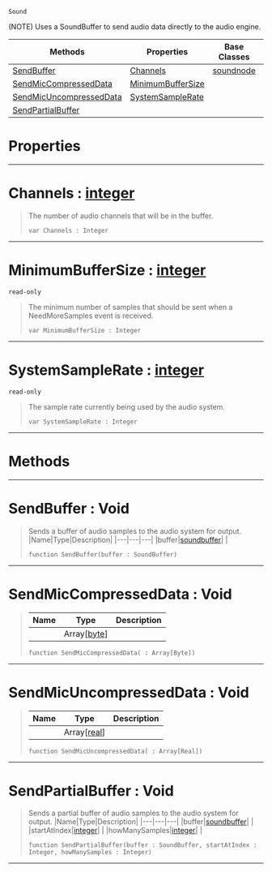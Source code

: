  `Sound`

(NOTE) Uses a SoundBuffer to send audio data directly to the audio engine.

|Methods|Properties|Base Classes|Derived Classes|
|---|---|---|---|
|[ SendBuffer](customaudionode.md#sendbuffer-void)|[ Channels](customaudionode.md#channels-zilch-engine-doc)|[soundnode](soundnode.md)| |
|[ SendMicCompressedData](customaudionode.md#sendmiccompresseddata-vo)|[ MinimumBufferSize](customaudionode.md#minimumbuffersize-zilch-e)| | |
|[ SendMicUncompressedData](customaudionode.md#sendmicuncompresseddata)|[ SystemSampleRate](customaudionode.md#systemsamplerate-zilch-en)| | |
|[ SendPartialBuffer](customaudionode.md#sendpartialbuffer-void)| | | |


 #  Properties


---  
 #  Channels : [integer](../nada_base_types/integer.md)

> The number of audio channels that will be in the buffer.
> ``` lang=cpp, name=Nada
> var Channels : Integer


---  
 #  MinimumBufferSize : [integer](../nada_base_types/integer.md)

 `read-only`

> The minimum number of samples that should be sent when a NeedMoreSamples event is received.
> ``` lang=cpp, name=Nada
> var MinimumBufferSize : Integer


---  
 #  SystemSampleRate : [integer](../nada_base_types/integer.md)

 `read-only`

> The sample rate currently being used by the audio system.
> ``` lang=cpp, name=Nada
> var SystemSampleRate : Integer


---  
 #  Methods


---  
 #  SendBuffer : Void

> Sends a buffer of audio samples to the audio system for output.
> |Name|Type|Description|
> |---|---|---|
> |buffer|[soundbuffer](soundbuffer.md)| |
> ``` lang=cpp, name=Nada
> function SendBuffer(buffer : SoundBuffer)
> ``` 


---  
 #  SendMicCompressedData : Void

> 
> |Name|Type|Description|
> |---|---|---|
> ||Array[[byte](../nada_base_types/byte.md)]| |
> ``` lang=cpp, name=Nada
> function SendMicCompressedData( : Array[Byte])
> ``` 


---  
 #  SendMicUncompressedData : Void

> 
> |Name|Type|Description|
> |---|---|---|
> ||Array[[real](../nada_base_types/real.md)]| |
> ``` lang=cpp, name=Nada
> function SendMicUncompressedData( : Array[Real])
> ``` 


---  
 #  SendPartialBuffer : Void

> Sends a partial buffer of audio samples to the audio system for output.
> |Name|Type|Description|
> |---|---|---|
> |buffer|[soundbuffer](soundbuffer.md)| |
> |startAtIndex|[integer](../nada_base_types/integer.md)| |
> |howManySamples|[integer](../nada_base_types/integer.md)| |
> ``` lang=cpp, name=Nada
> function SendPartialBuffer(buffer : SoundBuffer, startAtIndex : Integer, howManySamples : Integer)
> ``` 


---  
 

 